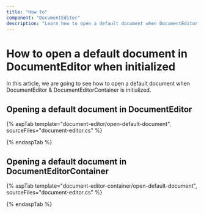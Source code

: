 ```yaml
---
title: "How to"
component: "DocumentEditor"
description: "Learn how to open a default document when DocumentEditor is opened."
---
```


# How to open a default document in DocumentEditor when initialized

In this article, we are going to see how to open a default document when DocumentEditor & DocumentEditorContainer is initialized.

## Opening a default document in DocumentEditor

{% aspTab template="document-editor/open-default-document", sourceFiles="document-editor.cs" %}

{% endaspTab %}

## Opening a default document in DocumentEditorContainer

{% aspTab template="document-editor-container/open-default-document", sourceFiles="document-editor.cs" %}

{% endaspTab %}